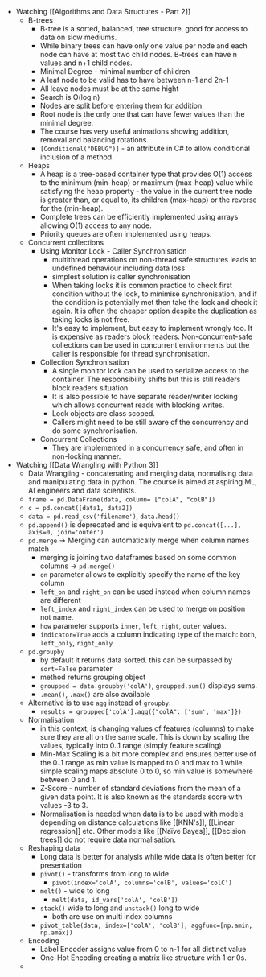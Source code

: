 - Watching [[Algorithms and Data Structures - Part 2]]
	- B-trees
		- B-tree is a sorted, balanced, tree structure, good for access to data on slow mediums.
		- While binary trees can have only one value per node and each node can have at most two child nodes. B-trees can have n values and n+1 child nodes.
		- Minimal Degree - minimal number of children
		- A leaf node to be valid has to have between n-1 and 2n-1
		- All leave nodes must be at the same hight
		- Search is O(log n)
		- Nodes are split before entering them for addition.
		- Root node is the only one that can have fewer values than the minimal degree.
		- The course has very useful animations showing addition, removal and balancing rotations.
		- `[Conditional("DEBUG")]` - an attribute in C# to allow conditional inclusion of a method.
	- Heaps
		- A heap is a tree-based container type that provides O(1) access to the minimum (min-heap) or maximum (max-heap) value while satisfying the heap property - the value in the current tree node is greater than, or equal to, its children (max-heap) or the reverse for the (min-heap).
		- Complete trees can be efficiently implemented using arrays allowing O(1) access to any node.
		- Priority queues are often implemented using heaps.
	- Concurrent collections
		- Using Monitor Lock - Caller Synchronisation
			- multithread operations on non-thread safe structures leads to undefined behaviour including data loss
			- simplest solution is caller synchronisation
			- When taking locks it is common practice to check first condition without the lock, to minimise synchronisation, and if the condition is potentially met then take the lock and check it again. It is often the cheaper option despite the duplication as taking locks is not free.
			- It's easy to implement, but easy to implement wrongly too. It is expensive as readers block readers. Non-concurrent-safe collections can be used in concurrent environments but the caller is responsible for thread synchronisation.
		- Collection Synchronisation
			- A single monitor lock can be used to serialize access to the container. The responsibility shifts but this is still readers block readers situation.
			- It is also possible to have separate reader/writer locking which allows concurrent reads with blocking writes.
			- Lock objects are class scoped.
			- Callers might need to be still aware of the concurrency and do some synchronisation.
		- Concurrent Collections
			- They are implemented in a concurrency safe, and often in non-locking manner.
- Watching [[Data Wrangling with Python 3]]
	- Data Wrangling - concatenating and merging data, normalising data and manipulating data in python. The course is aimed at aspiring ML, AI engineers and data scientists.
	- `frame = pd.DataFrame(data, column= ["colA", "colB"])`
	- `c = pd.concat([data1, data2])`
	- `data = pd.read_csv('filename')`, `data.head()`
	- `pd.append()` is deprecated and is equivalent to `pd.concat([...], axis=0, join='outer')`
	- `pd.merge` -> Merging can automatically merge when column names match
		- merging is joining two dataframes based on some common columns -> `pd.merge()`
		- `on` parameter allows to explicitly specify the name of the key column
		- `left_on` and `right_on` can be used instead when column names are different
		- `left_index` and `right_index` can be used to merge on position not name.
		- `how` parameter supports `inner`, `left`, `right`, `outer` values.
		- `indicator=True` adds a column indicating type of the match: `both`, `left_only`, `right_only`
	- `pd.groupby`
		- by default it returns data sorted. this can be surpassed by `sort=False` parameter
		- method returns grouping object
		- `groupped = data.groupby('colA')`, `groupped.sum()` displays sums.
		- `.mean()`, `.max()` are also available
	- Alternative is to use `agg` instead of `groupby`.
		- `results = groupped['colA'].agg({"colA": ['sum', 'max']})`
	- Normalisation
		- in this context, is changing values of features (columns) to make sure they are all on the same scale. This is down by scaling the values, typically into 0..1 range (simply feature scaling)
		- Min-Max Scaling is a bit more complex and ensures better use of the 0..1 range as min value is mapped to 0 and max to 1 while simple scaling maps absolute 0 to 0, so min value is somewhere between 0 and 1.
		- Z-Score - number of standard deviations from the mean of a given data point. It is also known as the standards score with values -3 to 3.
		- Normalisation is needed when data is to be used with models depending on distance calculations like [[KNN's]], [[Linear regression]] etc. Other models like [[Naïve Bayes]], [[Decision trees]] do not require data normalisation.
	- Reshaping data
		- Long data is better for analysis while wide data is often better for presentation
		- `pivot()` - transforms from long to wide
			- `pivot(index='colA', columns='colB', values='colC')`
		- `melt()` - wide to long
			- `melt(data, id_vars['colA', 'colB'])`
		- `stack()` wide to long and `unstack()` long to wide
			- both are use on multi index columns
		- `pivot_table(data, index=['colA', 'colB'], aggfunc=[np.amin, np.amax])`
	- Encoding
		- Label Encoder assigns value from 0 to n-1 for all distinct value
		- One-Hot Encoding creating a matrix like structure with 1 or 0s.
	-
